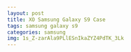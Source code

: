 ```yaml
---
layout: post
title: XO Samsung Galaxy S9 Case
tags: samsung galaxy s9
categories: samsung
img: 1s_Z-zarAla9PLlESnIkaZYZ4PdTK_3Lk
---
```

